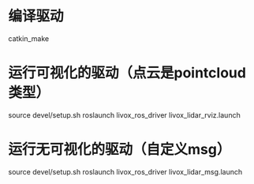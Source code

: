 
# 编译驱动
catkin_make

# 运行可视化的驱动（点云是pointcloud类型）

source devel/setup.sh
roslaunch livox_ros_driver livox_lidar_rviz.launch

# 运行无可视化的驱动（自定义msg）

source devel/setup.sh
roslaunch livox_ros_driver livox_lidar_msg.launch
